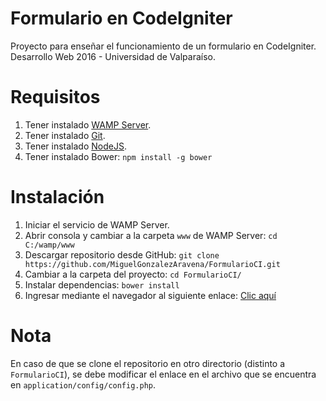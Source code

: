 # Formulario en CodeIgniter
Proyecto para enseñar el funcionamiento de un formulario en CodeIgniter. Desarrollo Web 2016 - Universidad de Valparaíso.

# Requisitos
1. Tener instalado [WAMP Server](http://www.wampserver.com/).
2. Tener instalado [Git](https://git-scm.com/downloads).
3. Tener instalado [NodeJS](https://nodejs.org/en/download/current/).
4. Tener instalado Bower:
`npm install -g bower`

# Instalación
1. Iniciar el servicio de WAMP Server.
2. Abrir consola y cambiar a la carpeta `www` de WAMP Server: `cd C:/wamp/www`
3. Descargar repositorio desde GitHub: `git clone https://github.com/MiguelGonzalezAravena/FormularioCI.git`
4. Cambiar a la carpeta del proyecto: `cd FormularioCI/`
5. Instalar dependencias: `bower install`
6. Ingresar mediante el navegador al siguiente enlace:
[Clic aquí](http://127.0.0.1/FormularioCI)

# Nota
En caso de que se clone el repositorio en otro directorio (distinto a `FormularioCI`), se debe modificar el enlace en el archivo que se encuentra en `application/config/config.php`.